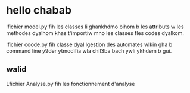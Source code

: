 # hello chabab

lfichier model.py fih les classes li ghankhdmo bihom b les attributs w les methodes dyalhom khas t'importiw mno les classes fles codes dyalkom.

lfichier coode.py fih classe dyal lgestion des automates wlkin gha b command line y9der ytmodifia wla chil3ba bach ywli ykhdem b gui.



## walid


Lfichier Analyse.py fih les fonctionnement d'analyse 
